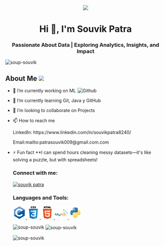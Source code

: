 <p align="center">
    <img width="200" src="https://github.com/thompsonemerson/thompsonemerson/raw/master/cover-thompson.png">
</p>
<h1 align="center">Hi 👋, I'm Souvik Patra</h1>
<h3 align="center">Passionate About Data | Exploring Analytics, Insights, and Impact</h3>

<p align="left"> <img src="https://komarev.com/ghpvc/?username=soup-souvik&label=Profile%20views&color=0e75b6&style=flat" alt="soup-souvik" /> </p>
<h2> About Me <img src="https://media0.giphy.com/media/KDDpcKigbfFpnejZs6/giphy.gif?cid=ecf05e47oy6f4zjs8g1qoiystc56cu7r9tb8a1fe76e05oty&amp;rid=giphy.gif" width="100px"></h2>
<img width="55%" align="right" alt="Github" src="https://raw.githubusercontent.com/onimur/.github/master/.resources/git-header.svg">
<ul>
<li>
<p>🔭 I’m currently working on  ML</p>
</li>
<li>
<p>🌱 I’m currently learning Git, Java y GitHub</p>
</li>
<li>
<p>👯 I’m looking to collaborate on Projects</p>
</li>
<li>
<p> 📫 How to reach me 
    <p>LinkedIn: https://www.linkedin.com/in/souvikpatra8240/</p>
    <p>Email:mailto:patrasouvik009@gmail.com.com</p>
</li>
<li>
<p>⚡ Fun fact **I can spend hours cleaning messy datasets—it's like solving a puzzle, but with spreadsheets!</p>
</li>
<h3 align="left">Connect with me:</h3>
<p align="left">
<a href="https://linkedin.com/in/souvik patra" target="blank"><img align="center" src="https://raw.githubusercontent.com/rahuldkjain/github-profile-readme-generator/master/src/images/icons/Social/linked-in-alt.svg" alt="souvik patra" height="30" width="40" /></a>
</p>

<h3 align="left">Languages and Tools:</h3>
<p align="left"> <a href="https://www.cprogramming.com/" target="_blank" rel="noreferrer"> <img src="https://raw.githubusercontent.com/devicons/devicon/master/icons/c/c-original.svg" alt="c" width="40" height="40"/> </a> <a href="https://www.w3schools.com/css/" target="_blank" rel="noreferrer"> <img src="https://raw.githubusercontent.com/devicons/devicon/master/icons/css3/css3-original-wordmark.svg" alt="css3" width="40" height="40"/> </a> <a href="https://www.w3.org/html/" target="_blank" rel="noreferrer"> <img src="https://raw.githubusercontent.com/devicons/devicon/master/icons/html5/html5-original-wordmark.svg" alt="html5" width="40" height="40"/> </a> <a href="https://www.mysql.com/" target="_blank" rel="noreferrer"> <img src="https://raw.githubusercontent.com/devicons/devicon/master/icons/mysql/mysql-original-wordmark.svg" alt="mysql" width="40" height="40"/> </a> <a href="https://www.python.org" target="_blank" rel="noreferrer"> <img src="https://raw.githubusercontent.com/devicons/devicon/master/icons/python/python-original.svg" alt="python" width="40" height="40"/> </a> </p>

<p><img align="left" src="https://github-readme-stats.vercel.app/api/top-langs?username=soup-souvik&show_icons=true&locale=en&layout=compact" alt="soup-souvik" /></p>

<p>&nbsp;<img align="center" src="https://github-readme-stats.vercel.app/api?username=soup-souvik&show_icons=true&locale=en" alt="soup-souvik" /></p>

<p><img align="center" src="https://github-readme-streak-stats.herokuapp.com/?user=soup-souvik&" alt="soup-souvik" /></p>

